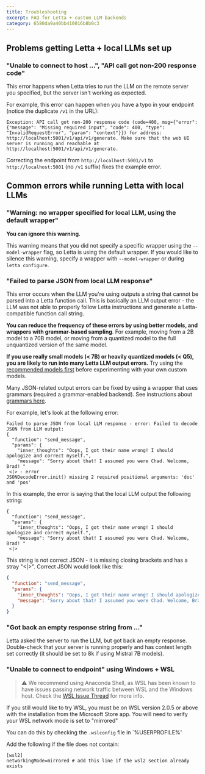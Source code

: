 ```yaml
---
title: Troubleshooting
excerpt: FAQ for Letta + custom LLM backends
category: 6580da9a40bb410016b8b0c3
---
```


## Problems getting Letta + local LLMs set up

### "Unable to connect to host ...", "API call got non-200 response code"

This error happens when Letta tries to run the LLM on the remote server you specified, but the server isn't working as expected.

For example, this error can happen when you have a typo in your endpoint (notice the duplicate `/v1` in the URL):

```text
Exception: API call got non-200 response code (code=400, msg={"error": {"message": "Missing required input", "code": 400, "type": "InvalidRequestError", "param": "context"}}) for address: http://localhost:5001/v1/api/v1/generate. Make sure that the web UI server is running and reachable at http://localhost:5001/v1/api/v1/generate.
```

Correcting the endpoint from `http://localhost:5001/v1` to `http://localhost:5001` (no `/v1` suffix) fixes the example error.

## Common errors while running Letta with local LLMs

### "Warning: no wrapper specified for local LLM, using the default wrapper"

**You can ignore this warning.**

This warning means that you did not specify a specific wrapper using the `--model-wrapper` flag, so Letta is using the default wrapper. If you would like to silence this warning, specify a wrapper with `--model-wrapper` or during `letta configure`.

### "Failed to parse JSON from local LLM response"

This error occurs when the LLM you're using outputs a string that cannot be parsed into a Letta function call. This is basically an LLM output error - the LLM was not able to properly follow Letta instructions and generate a Letta-compatible function call string.

**You can reduce the frequency of these errors by using better models, and wrappers with grammar-based sampling**. For example, moving from a 2B model to a 70B model, or moving from a quantized model to the full unquantized version of the same model.

**If you use really small models (< 7B) or heavily quantized models (< Q5), you are likely to run into many Letta LLM output errors.** Try using the [recommended models first](local_llm) before experimenting with your own custom models.

Many JSON-related output errors can be fixed by using a wrapper that uses grammars (required a grammar-enabled backend). See instructions about [grammars here](local_llm).

For example, let's look at the following error:

```text
Failed to parse JSON from local LLM response - error: Failed to decode JSON from LLM output:
{
  "function": "send_message",
  "params": {
    "inner_thoughts": "Oops, I got their name wrong! I should apologize and correct myself.",
    "message": "Sorry about that! I assumed you were Chad. Welcome, Brad! "
 <|> - error
JSONDecodeError.init() missing 2 required positional arguments: 'doc' and 'pos'
```

In this example, the error is saying that the local LLM output the following string:

```text
{
  "function": "send_message",
  "params": {
    "inner_thoughts": "Oops, I got their name wrong! I should apologize and correct myself.",
    "message": "Sorry about that! I assumed you were Chad. Welcome, Brad! "
 <|>
```

This string is not correct JSON - it is missing closing brackets and has a stray "<|>". Correct JSON would look like this:

```json
{
  "function": "send_message",
  "params": {
    "inner_thoughts": "Oops, I got their name wrong! I should apologize and correct myself.",
    "message": "Sorry about that! I assumed you were Chad. Welcome, Brad! "
  }
}
```

### "Got back an empty response string from ..."

Letta asked the server to run the LLM, but got back an empty response. Double-check that your server is running properly and has context length set correctly (it should be set to 8k if using Mistral 7B models).

### "Unable to connect to endpoint" using Windows + WSL

>⚠️ We recommend using Anaconda Shell, as WSL has been known to have issues passing network traffic between WSL and the Windows host.
> Check the [WSL Issue Thread](https://github.com/microsoft/WSL/issues/5211) for more info.

If you still would like to try WSL, you must be on WSL version 2.0.5 or above with the installation from the Microsoft Store app.
You will need to verify your WSL network mode is set to "mirrored"

You can do this by checking the `.wslconfig` file in `%USERPROFILE%'

Add the following if the file does not contain:
```
[wsl2]
networkingMode=mirrored # add this line if the wsl2 section already exists
```

